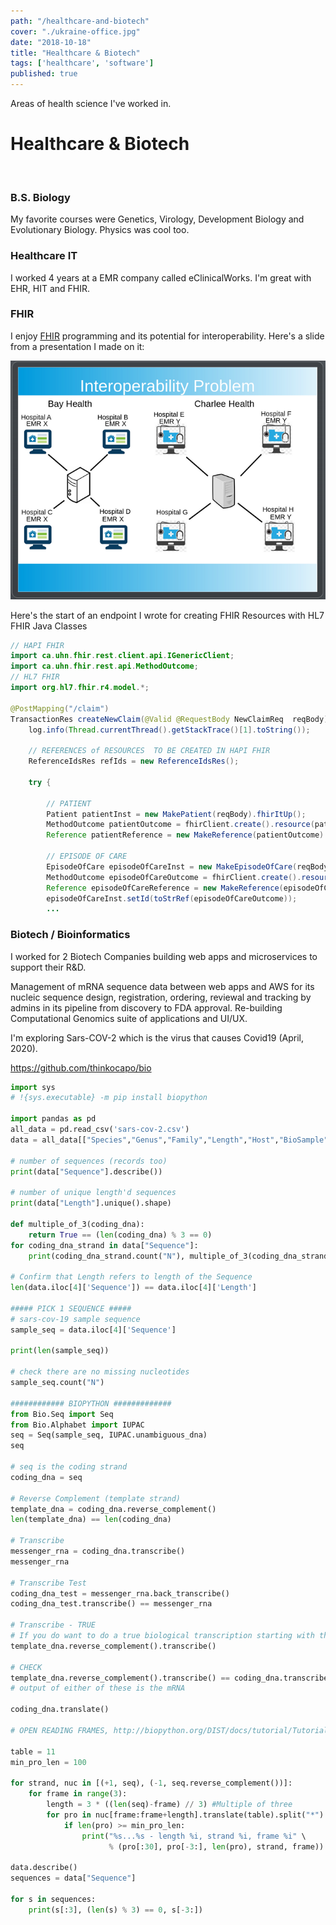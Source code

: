```yaml
---
path: "/healthcare-and-biotech"
cover: "./ukraine-office.jpg"
date: "2018-10-18"
title: "Healthcare & Biotech"
tags: ['healthcare', 'software']
published: true
---
```


Areas of health science I've worked in.                             

# Healthcare & Biotech
</br>

### B.S. Biology

My favorite courses were Genetics, Virology, Development Biology and Evolutionary Biology. Physics was cool too.

### Healthcare IT

I worked 4 years at a EMR company called eClinicalWorks. I'm great with EHR, HIT and FHIR.

### FHIR 

I enjoy [FHIR](https://www.hl7.org/fhir/ ) programming and its potential for interoperability.
Here's a slide from a presentation I made on it:

![FHIR Interoperability](./fhir-interoperability.jpg)

Here's the start of an endpoint I wrote for creating FHIR Resources with HL7 FHIR Java Classes
```java
// HAPI FHIR
import ca.uhn.fhir.rest.client.api.IGenericClient;
import ca.uhn.fhir.rest.api.MethodOutcome;
// HL7 FHIR
import org.hl7.fhir.r4.model.*;
    
@PostMapping("/claim")
TransactionRes createNewClaim(@Valid @RequestBody NewClaimReq  reqBody) {
    log.info(Thread.currentThread().getStackTrace()[1].toString());

    // REFERENCES of RESOURCES  TO BE CREATED IN HAPI FHIR
    ReferenceIdsRes refIds = new ReferenceIdsRes();

    try {

        // PATIENT
        Patient patientInst = new MakePatient(reqBody).fhirItUp();
        MethodOutcome patientOutcome = fhirClient.create().resource(patientInst).execute();
        Reference patientReference = new MakeReference(patientOutcome).toReference();

        // EPISODE OF CARE
        EpisodeOfCare episodeOfCareInst = new MakeEpisodeOfCare(reqBody, patientReference).fhirItUp();
        MethodOutcome episodeOfCareOutcome = fhirClient.create().resource(episodeOfCareInst).execute();
        Reference episodeOfCareReference = new MakeReference(episodeOfCareOutcome).toReference();
        episodeOfCareInst.setId(toStrRef(episodeOfCareOutcome));
        ...
```

### Biotech / Bioinformatics
I worked for 2 Biotech Companies building web apps and microservices to support their R&D.

Management of mRNA sequence data between web apps and AWS for its nucleic sequence design,
registration, ordering, reviewal and tracking by admins in its pipeline from discovery to FDA approval. Re-building Computational Genomics suite of applications and UI/UX.

I'm exploring Sars-COV-2 which is the virus that causes Covid19 (April, 2020).

https://github.com/thinkocapo/bio
```python
import sys
# !{sys.executable} -m pip install biopython

import pandas as pd
all_data = pd.read_csv('sars-cov-2.csv')
data = all_data[["Species","Genus","Family","Length","Host","BioSample","Sequence","GeographicLocation","NucleotideStatus","GenBankTitle", "IsolationSource", "Country"]]

# number of sequences (records too)
print(data["Sequence"].describe())

# number of unique length'd sequences
print(data["Length"].unique().shape)

def multiple_of_3(coding_dna):
    return True == (len(coding_dna) % 3 == 0)
for coding_dna_strand in data["Sequence"]:
    print(coding_dna_strand.count("N"), multiple_of_3(coding_dna_strand))

# Confirm that Length refers to length of the Sequence
len(data.iloc[4]['Sequence']) == data.iloc[4]['Length']

##### PICK 1 SEQUENCE #####
# sars-cov-19 sample sequence
sample_seq = data.iloc[4]['Sequence']

print(len(sample_seq))

# check there are no missing nucleotides
sample_seq.count("N")

############ BIOPYTHON #############
from Bio.Seq import Seq
from Bio.Alphabet import IUPAC
seq = Seq(sample_seq, IUPAC.unambiguous_dna)
seq

# seq is the coding strand
coding_dna = seq

# Reverse Complement (template strand)
template_dna = coding_dna.reverse_complement()
len(template_dna) == len(coding_dna)

# Transcribe
messenger_rna = coding_dna.transcribe()
messenger_rna

# Transcribe Test
coding_dna_test = messenger_rna.back_transcribe()
coding_dna_test.transcribe() == messenger_rna

# Transcribe - TRUE 
# If you do want to do a true biological transcription starting with the template strand, then this becomes a two-step process:
template_dna.reverse_complement().transcribe()

# CHECK
template_dna.reverse_complement().transcribe() == coding_dna.transcribe()
# output of either of these is the mRNA

coding_dna.translate()

# OPEN READING FRAMES, http://biopython.org/DIST/docs/tutorial/Tutorial.html#htoc295

table = 11
min_pro_len = 100

for strand, nuc in [(+1, seq), (-1, seq.reverse_complement())]:
    for frame in range(3):
        length = 3 * ((len(seq)-frame) // 3) #Multiple of three
        for pro in nuc[frame:frame+length].translate(table).split("*"):
            if len(pro) >= min_pro_len:
                print("%s...%s - length %i, strand %i, frame %i" \
                      % (pro[:30], pro[-3:], len(pro), strand, frame))

data.describe()
sequences = data["Sequence"]

for s in sequences:
    print(s[:3], (len(s) % 3) == 0, s[-3:])

```
